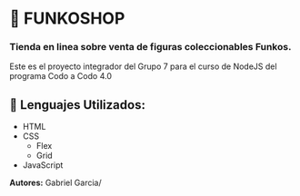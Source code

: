 # :rocket: FUNKOSHOP

### Tienda en linea sobre venta de figuras coleccionables Funkos.

Este es el proyecto integrador del Grupo 7 para el curso de NodeJS del programa Codo a Codo 4.0

## :book: Lenguajes Utilizados:

- HTML
- CSS
    - Flex
    - Grid
- JavaScript

__Autores:__ Gabriel Garcia/
